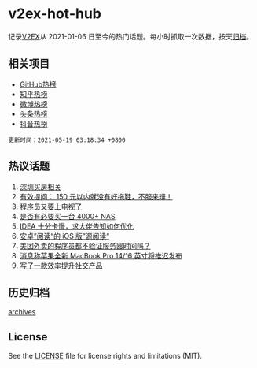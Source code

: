 # v2ex-hot-hub

 记录[V2EX](https://www.v2ex.com/)从 2021-01-06 日至今的热门话题。每小时抓取一次数据，按天[归档](archives)。
 
 ## 相关项目

- [GitHub热榜](https://github.com/lonnyzhang423/github-hot-hub)
- [知乎热榜](https://github.com/lonnyzhang423/zhihu-hot-hub)
- [微博热榜](https://github.com/lonnyzhang423/weibo-hot-hub)
- [头条热榜](https://github.com/lonnyzhang423/toutiao-hot-hub)
- [抖音热榜](https://github.com/lonnyzhang423/douyin-hot-hub)


 `更新时间：2021-05-19 03:18:34 +0800`

## 热议话题

1. [深圳买房相关](https://www.v2ex.com/t/777673)
1. [有效提问： 150 元以内就没有好拖鞋，不服来辩！](https://www.v2ex.com/t/777689)
1. [程序员又要上电视了](https://www.v2ex.com/t/777581)
1. [是否有必要买一台 4000+ NAS](https://www.v2ex.com/t/777677)
1. [IDEA 十分卡慢，求大佬告知如何优化](https://www.v2ex.com/t/777670)
1. [安卓”阅读“的 iOS 版”源阅读“](https://www.v2ex.com/t/777592)
1. [美团外卖的程序员都不验证服务器时间吗？](https://www.v2ex.com/t/777611)
1. [消息称苹果全新 MacBook Pro 14/16 英寸将推迟发布](https://www.v2ex.com/t/777633)
1. [写了一款效率提升社交产品](https://www.v2ex.com/t/777651)

## 历史归档

[archives](archives)

## License

See the [LICENSE](LICENSE) file for license rights and limitations (MIT).
